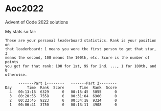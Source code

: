 # Aoc2022
Advent of Code 2022 solutions

My stats so far:

    These are your personal leaderboard statistics. Rank is your position on 
    that leaderboard: 1 means you were the first person to get that star, 2 
    means the second, 100 means the 100th, etc. Score is the number of points 
    you got for that rank: 100 for 1st, 99 for 2nd, ..., 1 for 100th, and 0 
    otherwise.
    
          -------Part 1--------   -------Part 2--------
    Day       Time  Rank  Score       Time  Rank  Score
      4   00:13:16  6329      0   00:15:45  5055      0
      3   00:20:56  7558      0   00:31:04  6900      0
      2   00:22:45  9223      0   00:34:18  9324      0
      1   00:06:41  3750      0   00:13:11  4908      0
